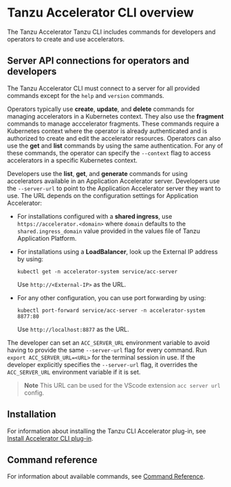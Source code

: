 # Tanzu Accelerator CLI overview

The Tanzu Accelerator Tanzu CLI includes commands for developers and operators to
create and use accelerators.

## <a id="server-api-connections"></a>Server API connections for operators and developers

The Tanzu Accelerator CLI must connect to a server for all provided commands except for the
`help` and `version` commands.

Operators typically use **create**, **update**, and **delete** commands for managing accelerators in a Kubernetes context.
They also use the **fragment** commands to manage acccelerator fragments.
These commands require a Kubernetes context where the operator is already authenticated and is authorized to create and edit the accelerator resources.
Operators can also use the **get** and **list** commands by using the same authentication.
For any of these commands, the operator can specify the `--context` flag to access accelerators in a specific Kubernetes context.

Developers use the **list**, **get**, and **generate** commands for using accelerators
available in an Application Accelerator server.
Developers use the `--server-url` to point to the Application Accelerator server they want to use.
The URL depends on the configuration settings for Application Accelerator:

- For installations configured with a **shared ingress**, use `https://accelerator.<domain>` where `domain` defaults to the `shared.ingress_domain` value provided in the values file of Tanzu Application Platform.
- For installations using a **LoadBalancer**, look up the External IP address by using:

    ```
    kubectl get -n accelerator-system service/acc-server
    ```

    Use `http://<External-IP>` as the URL.

- For any other configuration, you can use port forwarding by using:

    ```
    kubectl port-forward service/acc-server -n accelerator-system 8877:80
    ```

    Use `http://localhost:8877` as the URL.

The developer can set an `ACC_SERVER_URL` environment variable to avoid having to provide the same `--server-url` flag for every command.
Run `export ACC_SERVER_URL=<URL>` for the terminal session in use.
If the developer explicitly specifies the `--server-url` flag, it overrides the `ACC_SERVER_URL` environment variable if it is set.

>**Note** This URL can be used for the VScode extension `acc server url` config.

## <a id="installation"></a>Installation

For information about installing the Tanzu CLI Accelerator plug-in, see [Install Accelerator CLI plug-in](install-accelerator-cli.md).

## <a id='command-reference'></a>Command reference

For information about available commands, see [Command Reference](command-reference/tanzu_accelerator.md).
